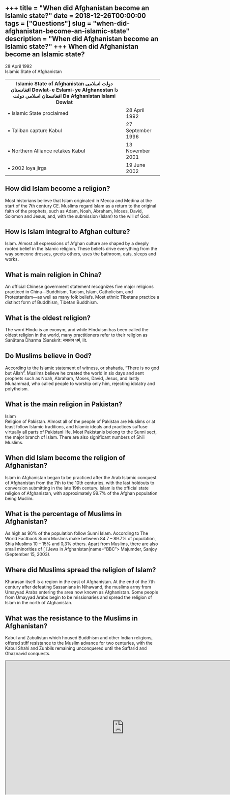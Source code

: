 +++
title = "When did Afghanistan become an Islamic state?"
date = 2018-12-26T00:00:00
tags = ["Questions"]
slug = "when-did-afghanistan-become-an-islamic-state"
description = "When did Afghanistan become an Islamic state?"
+++
When did Afghanistan become an Islamic state?
---------------------------------------------

28 April 1992  
Islamic State of Afghanistan

<table><tr><th>Islamic State of Afghanistan دولت اسلامی افغانستان Dowlat-e Eslami-ye Afghanestan دا افغانستان اسلامی دولت Da Afghanistan Islami Dowlat</th></tr><tr><td>• Islamic State proclaimed</td><td>28 April 1992</td></tr><tr><td>• Taliban capture Kabul</td><td>27 September 1996</td></tr><tr><td>• Northern Alliance retakes Kabul</td><td>13 November 2001</td></tr><tr><td>• 2002 loya jirga</td><td>19 June 2002</td></tr></table>

How did Islam become a religion?
--------------------------------

Most historians believe that Islam originated in Mecca and Medina at the start of the 7th century CE. Muslims regard Islam as a return to the original faith of the prophets, such as Adam, Noah, Abraham, Moses, David, Solomon and Jesus, and, with the submission (Islam) to the will of God.

How is Islam integral to Afghan culture?
----------------------------------------

Islam. Almost all expressions of Afghan culture are shaped by a deeply rooted belief in the Islamic religion. These beliefs drive everything from the way someone dresses, greets others, uses the bathroom, eats, sleeps and works.

What is main religion in China?
-------------------------------

An official Chinese government statement recognizes five major religions practiced in China—Buddhism, Taoism, Islam, Catholicism, and Protestantism—as well as many folk beliefs. Most ethnic Tibetans practice a distinct form of Buddhism, Tibetan Buddhism.

What is the oldest religion?
----------------------------

The word Hindu is an exonym, and while Hinduism has been called the oldest religion in the world, many practitioners refer to their religion as Sanātana Dharma (Sanskrit: सनातन धर्म, lit.

Do Muslims believe in God?
--------------------------

According to the Islamic statement of witness, or shahada, “There is no god but Allah”. Muslims believe he created the world in six days and sent prophets such as Noah, Abraham, Moses, David, Jesus, and lastly Muhammad, who called people to worship only him, rejecting idolatry and polytheism.

What is the main religion in Pakistan?
--------------------------------------

Islam  
Religion of Pakistan. Almost all of the people of Pakistan are Muslims or at least follow Islamic traditions, and Islamic ideals and practices suffuse virtually all parts of Pakistani life. Most Pakistanis belong to the Sunni sect, the major branch of Islam. There are also significant numbers of Shiʿi Muslims.

When did Islam become the religion of Afghanistan?
--------------------------------------------------

Islam in Afghanistan began to be practiced after the Arab Islamic conquest of Afghanistan from the 7th to the 10th centuries, with the last holdouts to conversion submitting in the late 19th century. Islam is the official state religion of Afghanistan, with approximately 99.7% of the Afghan population being Muslim.

What is the percentage of Muslims in Afghanistan?
-------------------------------------------------

As high as 90% of the population follow Sunni Islam. According to The World Factbook Sunni Muslims make between 84.7 – 89.7% of population, Shia Muslims 10 – 15% and 0,3% others. Apart from Muslims, there are also small minorities of \[ \[Jews in Afghanistan|name=”BBC”&gt; Majumder, Sanjoy (September 15, 2003).

Where did Muslims spread the religion of Islam?
-----------------------------------------------

Khurasan itself is a region in the east of Afghanistan. At the end of the 7th century after defeating Sassanians in Nihawand, the muslims army from Umayyad Arabs entering the area now known as Afghanistan. Some people from Umayyad Arabs begin to be missionaries and spread the religion of Islam in the north of Afghanistan.

What was the resistance to the Muslims in Afghanistan?
------------------------------------------------------

Kabul and Zabulistan which housed Buddhism and other Indian religions, offered stiff resistance to the Muslim advance for two centuries, with the Kabul Shahi and Zunbils remaining unconquered until the Saffarid and Ghaznavid conquests.

<iframe allow="accelerometer; autoplay; clipboard-write; encrypted-media; gyroscope; picture-in-picture" allowfullscreen="" class="__youtube_prefs__  epyt-is-override  no-lazyload" data-no-lazy="1" data-origheight="433" data-origwidth="770" data-skipgform_ajax_framebjll="" height="433" id="_ytid_13315" loading="lazy" src="https://www.youtube.com/embed/T6usr-C3lcQ?enablejsapi=1&autoplay=0&cc_load_policy=0&cc_lang_pref=&iv_load_policy=1&loop=0&modestbranding=0&rel=1&fs=1&playsinline=0&autohide=2&theme=dark&color=red&controls=1&" title="YouTube player" width="770"></iframe>